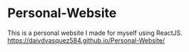 # Personal-Website
This is a personal website I made for myself using ReactJS. https://daivdvasquez584.github.io/Personal-Website/
